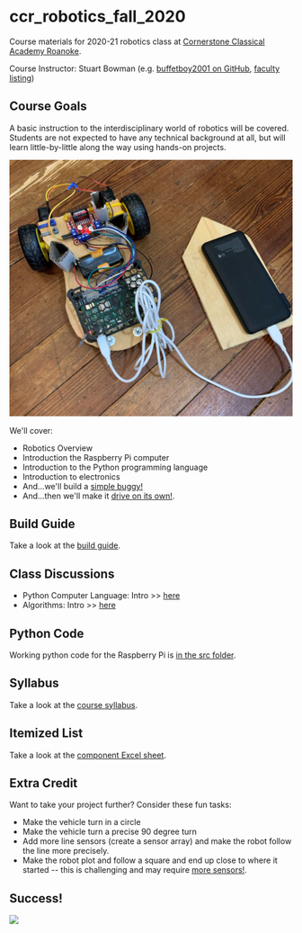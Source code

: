 # ccr_robotics_fall_2020

Course materials for 2020-21 robotics class at [Cornerstone Classical Academy Roanoke](https://cornerstoneclassicalroanoke.org/).

Course Instructor: Stuart Bowman (e.g. [buffetboy2001 on GitHub](https://github.com/buffetboy2001), [faculty listing](https://cornerstoneclassicalroanoke.org/stuart-bowman))

## Course Goals

A basic instruction to the interdisciplinary world of robotics will be covered. Students are not expected to have any technical background at all, but will learn little-by-little along the way using hands-on projects.

![](resources/pics/vehicle_battery_on_floor.jpg)

We'll cover:

* Robotics Overview
* Introduction the Raspberry Pi computer
* Introduction to the Python programming language
* Introduction to electronics
* And...we'll build a [simple buggy!](https://projects.raspberrypi.org/en/projects/build-a-buggy)
* And...then we'll make it [drive on its own!](https://projects.raspberrypi.org/en/projects/rpi-python-line-following).

## Build Guide

Take a look at the [build guide](./resources/build_guide.md).

## Class Discussions

* Python Computer Language: Intro >> [here](./slides_python_intro.slides.html)
* Algorithms: Intro >> [here](./slides_algorithm_intro.slides.html)

## Python Code

Working python code for the Raspberry Pi is [in the src folder](./src/CodeReadme.md).

## Syllabus

Take a look at the [course syllabus](./resources/syllabus.md).

## Itemized List

Take a look at the [component Excel sheet](./resources/component_sheet.xlsx).

## Extra Credit

Want to take your project further? Consider these fun tasks:

* Make the vehicle turn in a circle
* Make the vehicle turn a precise 90 degree turn
* Add more line sensors (create a sensor array) and make the robot follow the line more precisely.
* Make the robot plot and follow a square and end up close to where it started -- this is challenging and may require [more sensors!](https://www.raspberrypi.org/products/sense-hat/).

## Success!

![](resources/pics/working_robot.gif)

